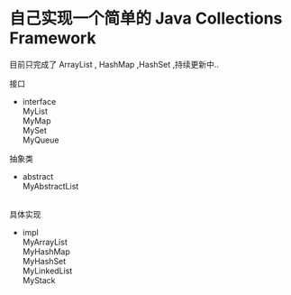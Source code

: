 


自己实现一个简单的  Java Collections Framework
=============================================

目前只完成了 ArrayList , HashMap ,HashSet ,持续更新中..

接口
* interface<br>
MyList <br>
MyMap <br>
MySet<br>
MyQueue<br>


抽象类
* abstract<br>
MyAbstractList<br>    
 
          
具体实现            
* impl<br>
MyArrayList<br>
MyHashMap<br>
MyHashSet<br>
MyLinkedList<br>
MyStack<br>
